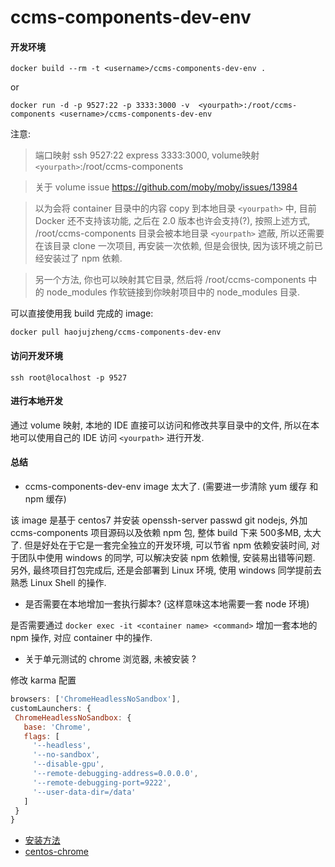 # ccms-components-dev-env


#### 开发环境

```
docker build --rm -t <username>/ccms-components-dev-env .
```

or

```
docker run -d -p 9527:22 -p 3333:3000 -v  <yourpath>:/root/ccms-components <username>/ccms-components-dev-env
```

注意:
> 端口映射 ssh 9527:22 express 3333:3000, volume映射 `<yourpath>`:/root/ccms-components

> 关于 volume issue https://github.com/moby/moby/issues/13984

> 以为会将 container 目录中的内容 copy 到本地目录 `<yourpath>` 中, 目前 Docker 还不支持该功能, 之后在 2.0 版本也许会支持(?),
> 按照上述方式, /root/ccms-components 目录会被本地目录 `<yourpath>` 遮蔽, 所以还需要在该目录 clone 一次项目, 再安装一次依赖,
> 但是会很快, 因为该环境之前已经安装过了 npm 依赖.

> 另一个方法, 你也可以映射其它目录, 然后将 /root/ccms-components 中的 node_modules 作软链接到你映射项目中的 node_modules 目录.

可以直接使用我 build 完成的 image:

```
docker pull haojujzheng/ccms-components-dev-env
```

#### 访问开发环境

`ssh root@localhost -p 9527`

#### 进行本地开发

通过 volume 映射, 本地的 IDE 直接可以访问和修改共享目录中的文件, 所以在本地可以使用自己的 IDE 访问 `<yourpath>` 进行开发.


#### 总结

- ccms-components-dev-env image 太大了. (需要进一步清除 yum 缓存 和 npm 缓存)

该 image 是基于 centos7 并安装 openssh-server passwd git nodejs, 外加 ccms-components 项目源码以及依赖 npm 包, 整体 build 下来
500多MB, 太大了. 但是好处在于它是一套完全独立的开发环境, 可以节省 npm 依赖安装时间, 对于团队中使用 windows 的同学, 可以解决安装 npm 依赖慢,
安装易出错等问题. 另外, 最终项目打包完成后, 还是会部署到 Linux 环境, 使用 windows 同学提前去熟悉 Linux Shell 的操作.

- 是否需要在本地增加一套执行脚本? (这样意味这本地需要一套 node 环境)

是否需要通过 `docker exec -it <container name> <command>` 增加一套本地的 npm 操作, 对应 container 中的操作.

- 关于单元测试的 chrome 浏览器, 未被安装 ?

修改 karma 配置

```js
browsers: ['ChromeHeadlessNoSandbox'],
customLaunchers: {
 ChromeHeadlessNoSandbox: {
   base: 'Chrome',
   flags: [
     '--headless',
     '--no-sandbox',
     '--disable-gpu',
     '--remote-debugging-address=0.0.0.0',
     '--remote-debugging-port=9222',
     '--user-data-dir=/data'
   ]
 }
}
```

- [安装方法](https://www.if-not-true-then-false.com/2010/install-google-chrome-with-yum-on-fedora-red-hat-rhel/)
- [centos-chrome](https://hub.docker.com/r/madskonradsen/centos-chrome/~/dockerfile/)
